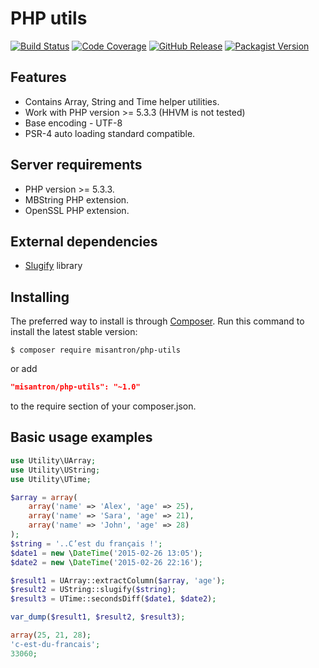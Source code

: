 # PHP utils

[![Build Status](http://img.shields.io/travis/misantron/php-utils.svg?style=flat-square)](https://travis-ci.org/misantron/php-utils)
[![Code Coverage](http://img.shields.io/coveralls/misantron/php-utils.svg?style=flat-square)](https://coveralls.io/r/misantron/php-utils)
[![GitHub Release](http://img.shields.io/github/release/misantron/php-utils.svg?style=flat-square)](https://github.com/misantron/php-utils)
[![Packagist Version](http://img.shields.io/packagist/v/misantron/php-utils.svg?style=flat-square)](https://packagist.org/packages/misantron/php-utils)

## Features

- Contains Array, String and Time helper utilities.
- Work with PHP version >= 5.3.3 (HHVM is not tested)
- Base encoding - UTF-8
- PSR-4 auto loading standard compatible.

## Server requirements

- PHP version >= 5.3.3.
- MBString PHP extension.
- OpenSSL PHP extension.

## External dependencies

- [Slugify](https://github.com/cocur/slugify) library

## Installing

The preferred way to install is through [Composer](https://getcomposer.org).
Run this command to install the latest stable version:

```shell
$ composer require misantron/php-utils
```

or add

```json
"misantron/php-utils": "~1.0"
```

to the require section of your composer.json.

## Basic usage examples

```php
use Utility\UArray;  
use Utility\UString;  
use Utility\UTime;

$array = array(
    array('name' => 'Alex', 'age' => 25),
    array('name' => 'Sara', 'age' => 21),
    array('name' => 'John', 'age' => 28)
);  
$string = '..C’est du français !';  
$date1 = new \DateTime('2015-02-26 13:05');  
$date2 = new \DateTime('2015-02-26 22:16');  

$result1 = UArray::extractColumn($array, 'age');  
$result2 = UString::slugify($string);  
$result3 = UTime::secondsDiff($date1, $date2);

var_dump($result1, $result2, $result3);

array(25, 21, 28);  
'c-est-du-francais';  
33060;
```